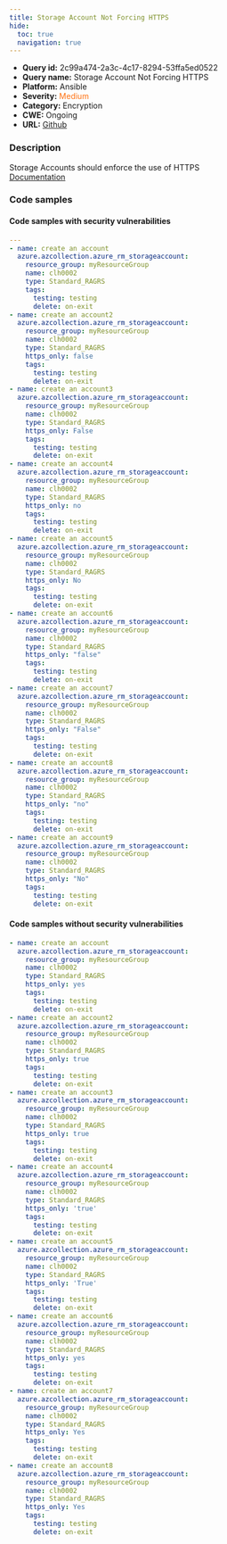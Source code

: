 ```yaml
---
title: Storage Account Not Forcing HTTPS
hide:
  toc: true
  navigation: true
---
```


<style>
  .highlight .hll {
    background-color: #ff171742;
  }
  .md-content {
    max-width: 1100px;
    margin: 0 auto;
  }
</style>

-   **Query id:** 2c99a474-2a3c-4c17-8294-53ffa5ed0522
-   **Query name:** Storage Account Not Forcing HTTPS
-   **Platform:** Ansible
-   **Severity:** <span style="color:#ff7213">Medium</span>
-   **Category:** Encryption
-   **CWE:** Ongoing
-   **URL:** [Github](https://github.com/Checkmarx/kics/tree/master/assets/queries/ansible/azure/storage_account_not_forcing_https)

### Description
Storage Accounts should enforce the use of HTTPS<br>
[Documentation](https://docs.ansible.com/ansible/latest/collections/azure/azcollection/azure_rm_storageaccount_module.html#parameter-https_only)

### Code samples
#### Code samples with security vulnerabilities
```yaml title="Positive test num. 1 - yaml file" hl_lines="33 3 69 42 78 15 51 24 60"
---
- name: create an account
  azure.azcollection.azure_rm_storageaccount:
    resource_group: myResourceGroup
    name: clh0002
    type: Standard_RAGRS
    tags:
      testing: testing
      delete: on-exit
- name: create an account2
  azure.azcollection.azure_rm_storageaccount:
    resource_group: myResourceGroup
    name: clh0002
    type: Standard_RAGRS
    https_only: false
    tags:
      testing: testing
      delete: on-exit
- name: create an account3
  azure.azcollection.azure_rm_storageaccount:
    resource_group: myResourceGroup
    name: clh0002
    type: Standard_RAGRS
    https_only: False
    tags:
      testing: testing
      delete: on-exit
- name: create an account4
  azure.azcollection.azure_rm_storageaccount:
    resource_group: myResourceGroup
    name: clh0002
    type: Standard_RAGRS
    https_only: no
    tags:
      testing: testing
      delete: on-exit
- name: create an account5
  azure.azcollection.azure_rm_storageaccount:
    resource_group: myResourceGroup
    name: clh0002
    type: Standard_RAGRS
    https_only: No
    tags:
      testing: testing
      delete: on-exit
- name: create an account6
  azure.azcollection.azure_rm_storageaccount:
    resource_group: myResourceGroup
    name: clh0002
    type: Standard_RAGRS
    https_only: "false"
    tags:
      testing: testing
      delete: on-exit
- name: create an account7
  azure.azcollection.azure_rm_storageaccount:
    resource_group: myResourceGroup
    name: clh0002
    type: Standard_RAGRS
    https_only: "False"
    tags:
      testing: testing
      delete: on-exit
- name: create an account8
  azure.azcollection.azure_rm_storageaccount:
    resource_group: myResourceGroup
    name: clh0002
    type: Standard_RAGRS
    https_only: "no"
    tags:
      testing: testing
      delete: on-exit
- name: create an account9
  azure.azcollection.azure_rm_storageaccount:
    resource_group: myResourceGroup
    name: clh0002
    type: Standard_RAGRS
    https_only: "No"
    tags:
      testing: testing
      delete: on-exit

```


#### Code samples without security vulnerabilities
```yaml title="Negative test num. 1 - yaml file"
- name: create an account
  azure.azcollection.azure_rm_storageaccount:
    resource_group: myResourceGroup
    name: clh0002
    type: Standard_RAGRS
    https_only: yes
    tags:
      testing: testing
      delete: on-exit
- name: create an account2
  azure.azcollection.azure_rm_storageaccount:
    resource_group: myResourceGroup
    name: clh0002
    type: Standard_RAGRS
    https_only: true
    tags:
      testing: testing
      delete: on-exit
- name: create an account3
  azure.azcollection.azure_rm_storageaccount:
    resource_group: myResourceGroup
    name: clh0002
    type: Standard_RAGRS
    https_only: true
    tags:
      testing: testing
      delete: on-exit
- name: create an account4
  azure.azcollection.azure_rm_storageaccount:
    resource_group: myResourceGroup
    name: clh0002
    type: Standard_RAGRS
    https_only: 'true'
    tags:
      testing: testing
      delete: on-exit
- name: create an account5
  azure.azcollection.azure_rm_storageaccount:
    resource_group: myResourceGroup
    name: clh0002
    type: Standard_RAGRS
    https_only: 'True'
    tags:
      testing: testing
      delete: on-exit
- name: create an account6
  azure.azcollection.azure_rm_storageaccount:
    resource_group: myResourceGroup
    name: clh0002
    type: Standard_RAGRS
    https_only: yes
    tags:
      testing: testing
      delete: on-exit
- name: create an account7
  azure.azcollection.azure_rm_storageaccount:
    resource_group: myResourceGroup
    name: clh0002
    type: Standard_RAGRS
    https_only: Yes
    tags:
      testing: testing
      delete: on-exit
- name: create an account8
  azure.azcollection.azure_rm_storageaccount:
    resource_group: myResourceGroup
    name: clh0002
    type: Standard_RAGRS
    https_only: Yes
    tags:
      testing: testing
      delete: on-exit

```
